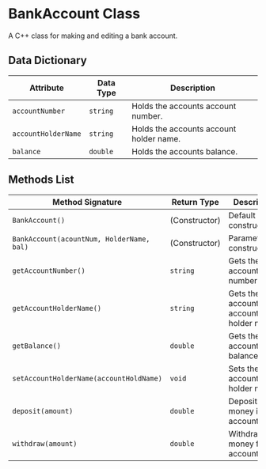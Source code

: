 # BankAccount Class

A C++ class for making and editing a bank account.

## Data Dictionary
| Attribute | Data Type | Description |
|----------|----------|----------|
| `accountNumber` | `string` | Holds the accounts account number. |
| `accountHolderName` | `string` | Holds the accounts account holder name. |
| `balance` | `double` | Holds the accounts balance. |

## Methods List

| Method Signature | Return Type | Description |
|----------|----------|----------|
| `BankAccount()` | (Constructor) | Default constructor. |
| `BankAccount(acountNum, HolderName, bal)` | (Constructor) | Parameterized constructor. |
| `getAccountNumber()` | `string` | Gets the accounts number.` |
| `getAccountHolderName()` | `string` | Gets the accounts account holder name. |
| `getBalance()` | `double` | Gets the account balance. |
| `setAccountHolderName(accountHoldName)` | `void` | Sets the account holder name. |
| `deposit(amount)` | `double` | Deposits money into an account. |
| `withdraw(amount)` | `double` | Withdraws money from a account. |